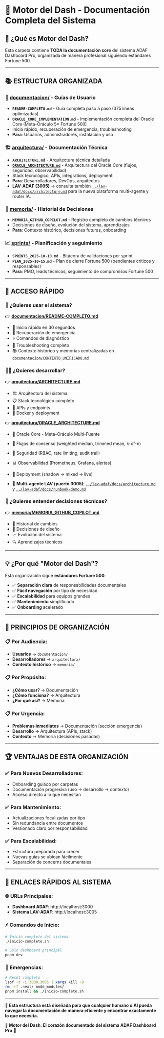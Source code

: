# 📂 Motor del Dash - Documentación Completa del Sistema

## 🎯 **¿Qué es Motor del Dash?**

Esta carpeta contiene **TODA la documentación core** del sistema ADAF Dashboard Pro, organizada de manera profesional siguiendo estándares Fortune 500.

---

## 📚 **ESTRUCTURA ORGANIZADA**

### 🚀 **[documentacion/](./documentacion/)** - Guías de Usuario

- **`README-COMPLETO.md`** - Guía completa paso a paso (375 líneas optimizadas)
- **`ORACLE_CORE_IMPLEMENTATION.md`** - Implementación completa del Oracle Core (Meta-Oráculo 5× Fortune 500)
- Inicio rápido, recuperación de emergencia, troubleshooting
- **Para**: Usuarios, administradores, instalación y uso

### 🏗️ **[arquitectura/](./arquitectura/)** - Documentación Técnica

- **[`ARCHITECTURE.md`](./arquitectura/ARCHITECTURE.md)** - Arquitectura técnica detallada
- **[`ORACLE_ARCHITECTURE.md`](./arquitectura/ORACLE_ARCHITECTURE.md)** - Arquitectura del Oracle Core (flujos, seguridad, observabilidad)
- Stack tecnológico, APIs, integrations, deployment
- **Para**: Desarrolladores, DevOps, arquitectos
- **LAV-ADAF (3005)** → consulta también [`../lav-adaf/docs/architecture.md`](../lav-adaf/docs/architecture.md) para la nueva plataforma multi-agente y router IA.

### 🧠 **[memoria/](./memoria/)** - Historial de Decisiones

- **`MEMORIA_GITHUB_COPILOT.md`** - Registro completo de cambios técnicos
- Decisiones de diseño, evolución del sistema, aprendizajes
- **Para**: Contexto histórico, decisiones futuras, onboarding

### 📈 **[sprints/](./sprints/)** - Planificación y seguimiento

- **`SPRINTS_2025-10-10.md`** - Bitácora de validaciones por sprint
- **`PLAN_2025-10-15.md`** - Plan de cierre Fortune 500 (pendientes críticos y responsables)
- **Para**: PMO, leads técnicos, seguimiento de compromisos Fortune 500

---

## 🚀 **ACCESO RÁPIDO**

### 📖 **¿Quieres usar el sistema?**

👉 **[documentacion/README-COMPLETO.md](./documentacion/README-COMPLETO.md)**

- 🚀 Inicio rápido en 30 segundos
- 🚨 Recuperación de emergencia
- ⚡ Comandos de diagnóstico
- 🔧 Troubleshooting completo
- 📚 Contexto histórico y memorias centralizadas en [`documentacion/CONTEXTO_UNIFICADO.md`](./documentacion/CONTEXTO_UNIFICADO.md)

### 👨‍💻 **¿Quieres desarrollar?**

👉 **[arquitectura/ARCHITECTURE.md](./arquitectura/ARCHITECTURE.md)**

- 🏗️ Arquitectura del sistema
- 📋 Stack tecnológico completo
- 🔌 APIs y endpoints
- 🐳 Docker y deployment

👉 **[arquitectura/ORACLE_ARCHITECTURE.md](./arquitectura/ORACLE_ARCHITECTURE.md)**

- 🎯 Oracle Core - Meta-Oráculo Multi-Fuente
- 🔄 Flujos de consenso (weighted median, trimmed mean, k-of-n)
- 🔐 Seguridad (RBAC, rate limiting, audit trail)
- 📊 Observabilidad (Prometheus, Grafana, alertas)
- 🚀 Deployment (shadow → mixed → live)

- 🤖 **Multi-agente LAV (puerto 3005)**: [`../lav-adaf/docs/architecture.md`](../lav-adaf/docs/architecture.md) y [`../lav-adaf/docs/runbook-demo.md`](../lav-adaf/docs/runbook-demo.md)

### 🧠 **¿Quieres entender decisiones técnicas?**

👉 **[memoria/MEMORIA_GITHUB_COPILOT.md](./memoria/MEMORIA_GITHUB_COPILOT.md)**

- 📝 Historial de cambios
- 🎯 Decisiones de diseño
- 📈 Evolución del sistema
- 🔍 Aprendizajes técnicos

---

## 💡 **¿Por qué "Motor del Dash"?**

Esta organización sigue **estándares Fortune 500**:

- ✅ **Separación clara** de responsabilidades documentales
- ✅ **Fácil navegación** por tipo de necesidad
- ✅ **Escalabilidad** para equipos grandes
- ✅ **Mantenimiento** simplificado
- ✅ **Onboarding** acelerado

---

## 🎯 **PRINCIPIOS DE ORGANIZACIÓN**

### 📋 **Por Audiencia:**

- **Usuarios** → `documentacion/`
- **Desarrolladores** → `arquitectura/`
- **Contexto histórico** → `memoria/`

### 📋 **Por Propósito:**

- **¿Cómo usar?** → Documentación
- **¿Cómo funciona?** → Arquitectura
- **¿Por qué así?** → Memoria

### 📋 **Por Urgencia:**

- **Problemas inmediatos** → Documentación (sección emergencia)
- **Desarrollo** → Arquitectura (APIs, stack)
- **Contexto** → Memoria (decisiones pasadas)

---

## 🏆 **VENTAJAS DE ESTA ORGANIZACIÓN**

### ✅ **Para Nuevos Desarrolladores:**

- Onboarding guiado por carpetas
- Documentación progresiva (uso → desarrollo → contexto)
- Acceso directo a lo que necesitan

### ✅ **Para Mantenimiento:**

- Actualizaciones focalizadas por tipo
- Sin redundancia entre documentos
- Versionado claro por responsabilidad

### ✅ **Para Escalabilidad:**

- Estructura preparada para crecer
- Nuevas guías se ubican fácilmente
- Separación de concerns documentales

---

## 🔗 **ENLACES RÁPIDOS AL SISTEMA**

### 🌐 **URLs Principales:**

- **Dashboard ADAF**: http://localhost:3000
- **Sistema LAV-ADAF**: http://localhost:3005

### ⚡ **Comandos de Inicio:**

```bash
# Inicio completo del sistema
./inicio-completo.sh

# Solo dashboard principal
pnpm dev
```

### 🚨 **Emergencias:**

```bash
# Reset completo
lsof -t -i:3000,3005 | xargs kill -9
rm -rf .next/ node_modules/
pnpm install && ./inicio-completo.sh
```

---

**🎯 Esta estructura está diseñada para que cualquier humano o AI pueda navegar la documentación de manera eficiente y encontrar exactamente lo que necesita.**

**💪 Motor del Dash: El corazón documentado del sistema ADAF Dashboard Pro** 🚀
